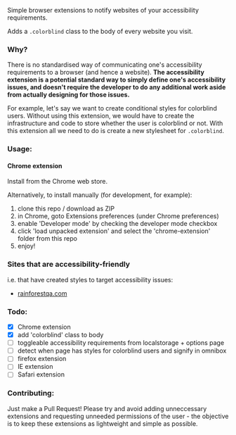 Simple browser extensions to notify websites of your accessibility requirements.

Adds a ``.colorblind`` class to the body of every website you visit.

### Why?
There is no standardised way of communicating one's accessibility requirements to a browser (and hence a website). __The accessibility extension is a potential standard way to simply define one's accessibility issues, and doesn't require the developer to do any additional work aside from actually designing for those issues.__

For example, let's say we want to create conditional styles for colorblind users. Without using this extension, we would have to create the infrastructure and code to store whether the user is colorblind or not. With this extension all we need to do is create a new stylesheet for ``.colorblind``.

### Usage:

#### Chrome extension
Install from the Chrome web store.

Alternatively, to install manually (for development, for example):

1. clone this repo / download as ZIP
2. in Chrome, goto Extensions preferences (under Chrome preferences)
3. enable 'Developer mode' by checking the developer mode checkbox
4. click 'load unpacked extension' and select the 'chrome-extension' folder from this repo
5. enjoy!

### Sites that are accessibility-friendly
i.e. that have created styles to target accessibility issues:

- [rainforestqa.com](https://rainforestqa.com)

### Todo:
- [x] Chrome extension
- [x] add 'colorblind' class to body
- [ ] toggleable accessibility requirements from localstorage + options page
- [ ] detect when page has styles for colorblind users and signify in omnibox
- [ ] firefox extension
- [ ] IE extension
- [ ] Safari extension

### Contributing:
Just make a Pull Request! Please try and avoid adding unneccessary extensions and requesting unneeded permissions of the user - the objective is to keep these extensions as lightweight and simple as possible.

